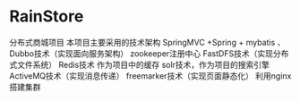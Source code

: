 # RainStore
分布式商城项目
本项目主要采用的技术架构 
SpringMVC +Spring + mybatis 、Dubbo技术（实现面向服务架构） zookeeper注册中心
FastDFS技术（实现分布式文件系统）
Redis技术 作为项目中的缓存
solr技术，作为项目的搜索引擎
ActiveMQ技术（实现消息传递）
freemarker技术（实现页面静态化）
利用nginx搭建集群

